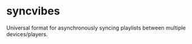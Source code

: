# syncvibes
Universal format for asynchronously syncing playlists between multiple devices/players.
